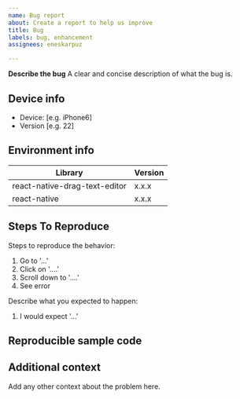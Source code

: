 ```yaml
---
name: Bug report
about: Create a report to help us improve
title: Bug
labels: bug, enhancement
assignees: eneskarpuz

---
```


**Describe the bug**
A clear and concise description of what the bug is.

## Device info
 - Device: [e.g. iPhone6]
 - Version [e.g. 22]

## Environment info

<!--
  Please provide the version of the libraries below.
-->

| Library                         | Version |
| ------------------------------- | ------- |
| react-native-drag-text-editor   | x.x.x   |
| react-native                    | x.x.x   |


## Steps To Reproduce
Steps to reproduce the behavior:
1. Go to '...'
2. Click on '....'
3. Scroll down to '....'
4. See error

Describe what you expected to happen:

1. I would expect  '...'

## Reproducible sample code

<!--
 Please add minimal runnable repro as explained above so that the bug can be tested in isolation.
-->

## Additional context 
Add any other context about the problem here.

<!--
  Please provide a clear and concise description of what the bug is.
  Include screenshots or gifs if needed.
  Please test using the latest release of the library, as maybe your bug has been already fixed.
  If the library has multiple install methods, describe installation method (e.g., pod, not pod, with jetifier etc).

  **Please note that issues that do not follow the template may be closed.**
-->

